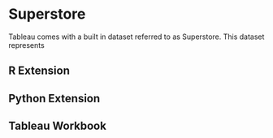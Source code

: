 # Superstore

Tableau comes with a built in dataset referred to as Superstore. This dataset represents 

## R Extension

## Python Extension

## Tableau Workbook

